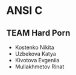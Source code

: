# ANSI C
## TEAM Hard Porn
* Kostenko Nikita
* Uzbekova Katya
* Kivotova Evgeniia
* Mullakhmetov Rinat




